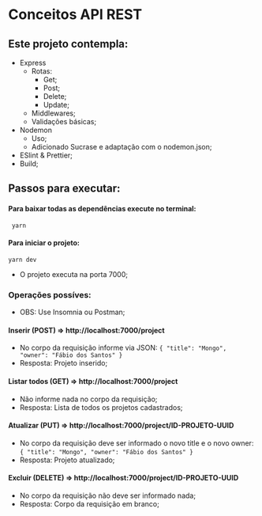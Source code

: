 # Conceitos API REST

## Este projeto contempla:

- Express
    - Rotas:
        - Get;
        - Post;
        - Delete;
        - Update;
    - Middlewares;
    - Validações básicas;
- Nodemon
    - Uso;
    - Adicionado Sucrase e adaptação com o nodemon.json;
- ESlint & Prettier;
- Build;

## Passos para executar:

#### Para baixar todas as dependências execute no terminal:
` 
  yarn
` 

#### Para iniciar o projeto:
`
  yarn dev
`
- O projeto executa na porta 7000;

### Operações possíves:
- OBS: Use Insomnia ou Postman;

#### Inserir (POST) => http://localhost:7000/project
- No corpo da requisição informe via JSON:
`
{
	"title": "Mongo",
	"owner": "Fábio dos Santos"
}
`
- Resposta: Projeto inserido;

#### Listar todos (GET) => http://localhost:7000/project
- Não informe nada no corpo da requisição;
- Resposta: Lista de todos os projetos cadastrados;

#### Atualizar (PUT) => http://localhost:7000/project/ID-PROJETO-UUID
- No corpo da requisição deve ser informado o novo title e o novo owner:
`
{
	"title": "Mongo",
	"owner": "Fábio dos Santos"
}
`
- Resposta: Projeto atualizado;

#### Excluir (DELETE) => http://localhost:7000/project/ID-PROJETO-UUID
- No corpo da requisição não deve ser informado nada;
- Resposta: Corpo da requisição em branco;




